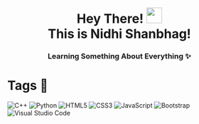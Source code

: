 <!--- 👋 Hi, I’m @Ni1604
- 👀 I’m interested in learning new skills in Computer Science
- 🌱 I’m currently learning Python, Web Dev!
- 💞️ I’m looking to collaborate on projects that use Web Dev.
- 📫 Reach me on https://www.linkedin.com/in/nidhi-shanbhag-22b72b221/
--->

<h1 align="center"> Hey There! <img src="https://github.com/TheDudeThatCode/TheDudeThatCode/blob/master/Assets/Hi.gif" width="35px"><br>This is Nidhi Shanbhag! </br> 
</h1>
<p align="center">

<a href="https://www.linkedin.com/in/nidhi-shanbhag-22b72b221/"></a>

<h3 align="center"> 
    Learning Something About Everything ✨
</h3>


# Tags 📌

![C++](https://img.shields.io/badge/c++-%2300599C.svg?style=for-the-badge&logo=c%2B%2B&logoColor=white)
![Python](https://img.shields.io/badge/python-3670A0?style=for-the-badge&logo=python&logoColor=ffdd54)
![HTML5](https://img.shields.io/badge/html5-%23E34F26.svg?style=for-the-badge&logo=html5&logoColor=white)
![CSS3](https://img.shields.io/badge/css3-%231572B6.svg?style=for-the-badge&logo=css3&logoColor=white)
![JavaScript](https://img.shields.io/badge/javascript-%23323330.svg?style=for-the-badge&logo=javascript&logoColor=%23F7DF1E)
![Bootstrap](https://img.shields.io/badge/bootstrap-%23563D7C.svg?style=for-the-badge&logo=bootstrap&logoColor=white)
![Visual Studio Code](https://img.shields.io/badge/Visual%20Studio%20Code-0078d7.svg?style=for-the-badge&logo=visual-studio-code&logoColor=white)

